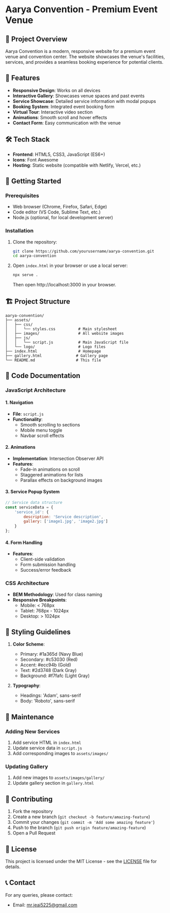 # Aarya Convention - Premium Event Venue

## 📌 Project Overview
Aarya Convention is a modern, responsive website for a premium event venue and convention center. The website showcases the venue's facilities, services, and provides a seamless booking experience for potential clients.

## 🚀 Features
- **Responsive Design**: Works on all devices
- **Interactive Gallery**: Showcases venue spaces and past events
- **Service Showcase**: Detailed service information with modal popups
- **Booking System**: Integrated event booking form
- **Virtual Tour**: Interactive video section
- **Animations**: Smooth scroll and hover effects
- **Contact Form**: Easy communication with the venue

## 🛠️ Tech Stack
- **Frontend**: HTML5, CSS3, JavaScript (ES6+)
- **Icons**: Font Awesome
- **Hosting**: Static website (compatible with Netlify, Vercel, etc.)

## 🚀 Getting Started

### Prerequisites
- Web browser (Chrome, Firefox, Safari, Edge)
- Code editor (VS Code, Sublime Text, etc.)
- Node.js (optional, for local development server)

### Installation
1. Clone the repository:
   ```bash
   git clone https://github.com/yourusername/aarya-convention.git
   cd aarya-convention
   ```

2. Open `index.html` in your browser or use a local server:
   ```bash
   npx serve .
   ```
   Then open http://localhost:3000 in your browser.

## 🏗️ Project Structure
```
aarya-convention/
├── assets/
│   ├── css/
│   │   └── styles.css          # Main stylesheet
│   ├── images/                 # All website images
│   ├── js/
│   │   └── script.js           # Main JavaScript file
│   └── logo/                   # Logo files
├── index.html                  # Homepage
├── gallery.html               # Gallery page
└── README.md                  # This file
```

## 📝 Code Documentation

### JavaScript Architecture

#### 1. Navigation
- **File**: `script.js`
- **Functionality**:
  - Smooth scrolling to sections
  - Mobile menu toggle
  - Navbar scroll effects

#### 2. Animations
- **Implementation**: Intersection Observer API
- **Features**:
  - Fade-in animations on scroll
  - Staggered animations for lists
  - Parallax effects on background images

#### 3. Service Popup System
```javascript
// Service data structure
const serviceData = {
    'service_id': {
        description: 'Service description',
        gallery: ['image1.jpg', 'image2.jpg']
    }
};
```

#### 4. Form Handling
- **Features**:
  - Client-side validation
  - Form submission handling
  - Success/error feedback

### CSS Architecture
- **BEM Methodology**: Used for class naming
- **Responsive Breakpoints**:
  - Mobile: < 768px
  - Tablet: 768px - 1024px
  - Desktop: > 1024px

## 🎨 Styling Guidelines
1. **Color Scheme**:
   - Primary: #1a365d (Navy Blue)
   - Secondary: #c53030 (Red)
   - Accent: #ecc94b (Gold)
   - Text: #2d3748 (Dark Gray)
   - Background: #f7fafc (Light Gray)

2. **Typography**:
   - Headings: 'Adam', sans-serif
   - Body: 'Roboto', sans-serif

## 🔧 Maintenance

### Adding New Services
1. Add service HTML in `index.html`
2. Update service data in `script.js`
3. Add corresponding images to `assets/images/`

### Updating Gallery
1. Add new images to `assets/images/gallery/`
2. Update gallery section in `gallery.html`

## 🤝 Contributing
1. Fork the repository
2. Create a new branch (`git checkout -b feature/amazing-feature`)
3. Commit your changes (`git commit -m 'Add some amazing feature'`)
4. Push to the branch (`git push origin feature/amazing-feature`)
5. Open a Pull Request

## 📄 License
This project is licensed under the MIT License - see the [LICENSE](LICENSE) file for details.

## 📞 Contact
For any queries, please contact:
- Email: mr.jeai5225@gmail.com